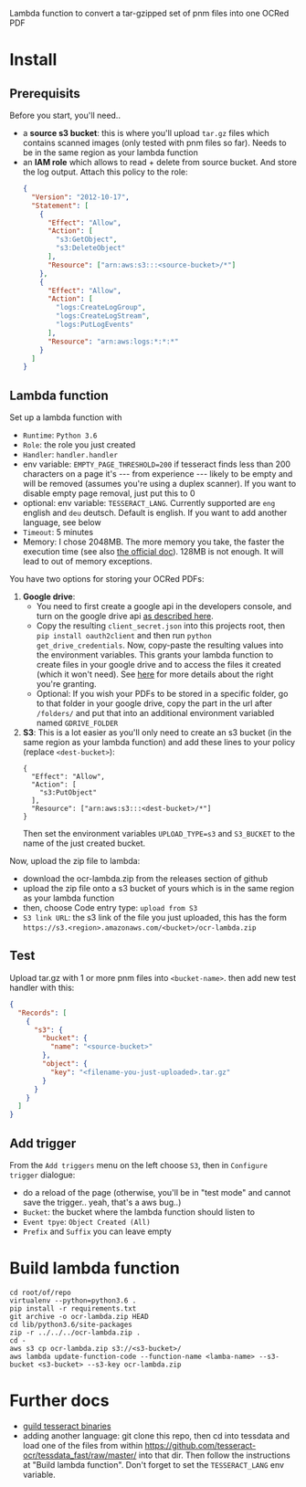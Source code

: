 Lambda function to convert a tar-gzipped set of pnm files into one OCRed PDF

# Install

## Prerequisits

Before you start, you'll need..

- a **source s3 bucket**: this is where you'll upload `tar.gz` files which contains scanned images (only tested with pnm files so far). Needs to be in the same region as your lambda function
- an **IAM role** which allows to read + delete from source bucket. And store the log output. Attach this policy to the role:
  ```json
  {
    "Version": "2012-10-17",
    "Statement": [
      {
        "Effect": "Allow",
        "Action": [
          "s3:GetObject",
          "s3:DeleteObject"
        ],
        "Resource": ["arn:aws:s3:::<source-bucket>/*"]
      },
  	  {
  	    "Effect": "Allow",
  	    "Action": [
  	      "logs:CreateLogGroup",
  	      "logs:CreateLogStream",
  	      "logs:PutLogEvents"
  	    ],
  	    "Resource": "arn:aws:logs:*:*:*"
  	  }
    ]
  }
  ```

## Lambda function

Set up a lambda function with

- `Runtime`: `Python 3.6`
- `Role`: the role you just created
- `Handler`: `handler.handler`
- env variable: `EMPTY_PAGE_THRESHOLD=200` if tesseract finds less than 200 characters on a page it's --- from experience --- likely to be empty and will be removed (assumes you're using a duplex scanner). If you want to disable empty page removal, just put this to 0
- optional: env variable: `TESSERACT_LANG`. Currently supported are `eng` english and `deu` deutsch. Default is english. If you want to add another language, see below
- `Timeout`: 5 minutes
- Memory: I chose 2048MB. The more memory you take, the faster the execution time (see also [the official doc](https://docs.aws.amazon.com/lambda/latest/dg/resource-model.html)). 128MB is not enough. It will lead to out of memory exceptions.

You have two options for storing your OCRed PDFs:

1. **Google drive**:
   - You need to first create a google api in the developers console, and turn on the google drive api [as described here](https://developers.google.com/drive/v3/web/quickstart/python#step_1_turn_on_the_api_name).
   - Copy the resulting `client_secret.json` into this projects root, then `pip install oauth2client` and then run `python get_drive_credentials`. Now, copy-paste the resulting values into the environment variables. This grants your lambda function to create files in your google drive and to access the files it created (which it won't need). See [here](https://developers.google.com/drive/v2/web/about-auth) for more details about the right you're granting.  
   - Optional: If you wish your PDFs to be stored in a specific folder, go to that folder in your google drive, copy the part in the url after `/folders/` and put that into an additional environment variabled named `GDRIVE_FOLDER`
2. **S3**: This is a lot easier as you'll only need to create an s3 bucket (in the same region as your lambda function) and add these lines to your policy (replace `<dest-bucket>`):
   ```
   {
     "Effect": "Allow",
     "Action": [
       "s3:PutObject"
     ],
     "Resource": ["arn:aws:s3:::<dest-bucket>/*"]
   }
   ```
   Then set the environment variables `UPLOAD_TYPE=s3` and `S3_BUCKET` to the name of the just created bucket.


Now, upload the zip file to lambda:

- download the ocr-lambda.zip from the releases section of github
- upload the zip file onto a s3 bucket of yours which is in the same region as your lambda function
- then, choose Code entry type: `upload from S3`
- `S3 link URL`: the s3 link of the file you just uploaded, this has the form `https://s3.<region>.amazonaws.com/<bucket>/ocr-lambda.zip`

## Test

Upload tar.gz with 1 or more pnm files into `<bucket-name>`. then add new test handler with this:

```json
{
  "Records": [
    {
      "s3": {
        "bucket": {
          "name": "<source-bucket>"
        },
        "object": {
          "key": "<filename-you-just-uploaded>.tar.gz"
        }
      }
    }
  ]
}
```

## Add trigger

From the `Add triggers` menu on the left choose `S3`, then in `Configure trigger` dialogue:

- do a reload of the page (otherwise, you'll be in "test mode" and cannot save the trigger.. yeah, that's a aws bug..)
- `Bucket`: the bucket where the lambda function should listen to
- `Event tpye`: `Object Created (All)`
- `Prefix` and `Suffix` you can leave empty


# Build lambda function

```
cd root/of/repo
virtualenv --python=python3.6 .
pip install -r requirements.txt
git archive -o ocr-lambda.zip HEAD
cd lib/python3.6/site-packages
zip -r ../../../ocr-lambda.zip .
cd -
aws s3 cp ocr-lambda.zip s3://<s3-bucket>/
aws lambda update-function-code --function-name <lamba-name> --s3-bucket <s3-bucket> --s3-key ocr-lambda.zip
```

# Further docs

- [guild tesseract binaries](doc/compile_tesseract.md)
- adding another language: git clone this repo, then cd into tessdata and load one of the files from within https://github.com/tesseract-ocr/tessdata_fast/raw/master/ into that dir. Then follow the instructions at "Build lambda function". Don't forget to set the `TESSERACT_LANG` env variable.